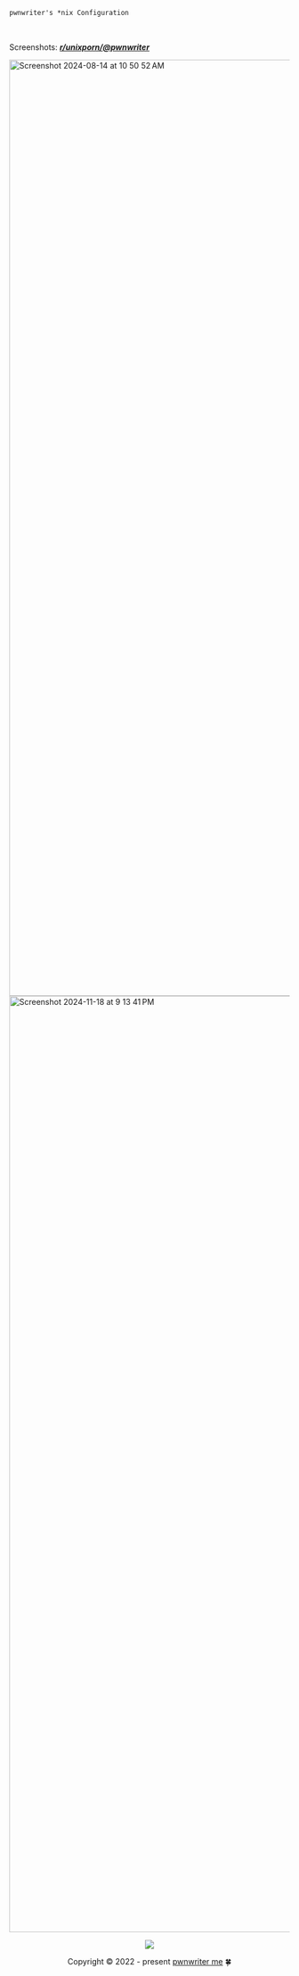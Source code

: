 ```ocaml
pwnwriter's *nix Configuration
```
<br>

Screenshots: [***r/unixporn/@pwnwriter***][porn]

<img width="1680" alt="Screenshot 2024-08-14 at 10 50 52 AM" src="https://github.com/user-attachments/assets/61bcb6fe-89b9-4f28-977d-3c478584e40d">

<img width="1680" alt="Screenshot 2024-11-18 at 9 13 41 PM" src="https://github.com/user-attachments/assets/542dfa78-7d13-49a8-96ed-ecd10ae3ce79">


<p align="center"><img src="https://raw.githubusercontent.com/catppuccin/catppuccin/main/assets/footers/gray0_ctp_on_line.svg?sanitize=true" /></p>
<p align="center">Copyright &copy; 2022 - present <a href="https://pwnwriter.me" target="_blank"> pwnwriter me<a> 🍀</a> 

[porn]: https://www.reddit.com/r/unixporn/search?q=author%3ANabeen0x01&sort=new&restrict_sr=on&t=all
